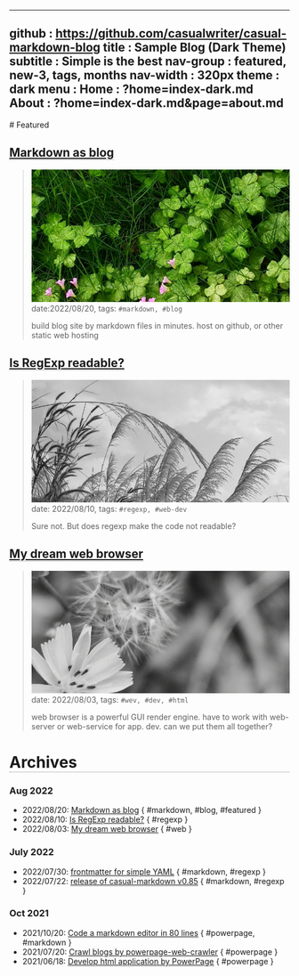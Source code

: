 -----------------------------------------------------------------------------
github     : https://github.com/casualwriter/casual-markdown-blog
title      : Sample Blog (Dark Theme)
subtitle   : Simple is the best
nav-group  : featured, new-3, tags, months
nav-width  : 320px
theme      : dark
menu       : 
   Home    : ?home=index-dark.md
   About   : ?home=index-dark.md&page=about.md
-----------------------------------------------------------------------------
<style comment="additional style">
#header { {{css-header}}  }
#left-panel  { width:{{nav-width}} }
#right-panel { left: calc({{nav-width}} + 20px) }
h1 { border-bottom:1px dotted grey }
.nav-post a  { color: teal }
.nav-tag  a  { color: green }
.nav-month a { color: grey }
.post-date   { font-size:10px; color:#aaa }
.post-title  { font-size:16px; }
.post-tags   { left-margin:20px; padding:4px; font-size:10px; color:green }
#md-post a { border-bottom:1px dotted grey }
</style>

<div id="md-post">
# Featured

## [Markdown as blog](20220820-markdown-as-blog.md)
> ![build blog site by markdown files](campo01.jpg)
> date:2022/08/20, tags: `#markdown, #blog`
> 
> build blog site by markdown files in minutes.
> host on github, or other static web hosting  

## [Is RegExp readable?](20220810-is-regexp-readable.md)
> ![does regexp make the code not readable?](campo03.jpg)
> date: 2022/08/10, tags: `#regexp, #web-dev`
> 
> Sure not. But does regexp make the code not readable?

## [My dream web browser](20220803-my-dream-web-browser.md)
> ![My Dream brwoser](campo02.jpg)
> date: 2022/08/03, tags: `#wev, #dev, #html`
> 
> web browser is a powerful GUI render engine.
> have to work with web-server or web-service for app. dev.
> can we put them all together?


# Archives
   
### Aug 2022
                    
* 2022/08/20: [Markdown as blog](20220820-markdown-as-blog.md) { #markdown, #blog, #featured }
* 2022/08/10: [Is RegExp readable?](20220810-is-regexp-readable.md) { #regexp }
* 2022/08/03: [My dream web browser](20220803-my-dream-web-browser.md) { #web }

### July 2022
                    
* 2022/07/30: [frontmatter for simple YAML](20220730-frontmatter.md) { #markdown, #regexp }
* 2022/07/22: [release of casual-markdown v0.85](20220722-casual-markdown-v0.85.md) { #markdown, #regexp }

### Oct 2021

* 2021/10/20: [Code a markdown editor in 80 lines](20211020-powerpage-markdown-editor.md) { #powerpage, #markdown }
* 2021/07/20: [Crawl blogs by powerpage-web-crawler](20210720-powerpage-web-crawler.md) { #powerpage }
* 2021/06/18: [Develop html application by PowerPage](20210618-powerpage-html-application.md) { #powerpage }

</div>